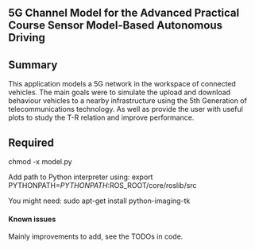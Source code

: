 ## 5G Channel Model for the Advanced Practical Course Sensor Model-Based Autonomous Driving

## Summary
This application models a 5G network in the workspace of connected vehicles. The main goals were to simulate the upload and download behaviour vehicles to a nearby infrastructure using the 5th Generation of telecommunications technology. As well as provide the user with useful plots to study the T-R relation and improve performance.

## Required

chmod -x model.py

Add path to Python interpreter using: export PYTHONPATH=$PYTHONPATH:$ROS_ROOT/core/roslib/src

You might need: sudo apt-get install python-imaging-tk

#### Known issues
Mainly improvements to add, see the TODOs in code.

